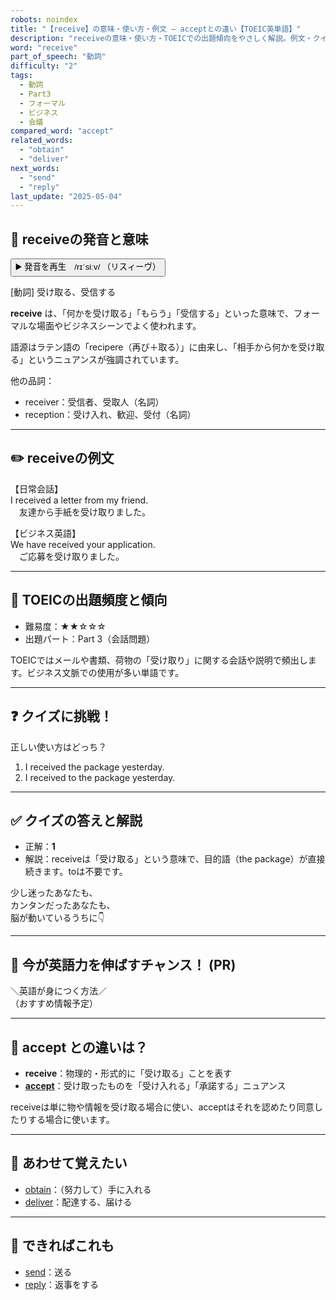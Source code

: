 ```yaml
---
robots: noindex
title: "【receive】の意味・使い方・例文 ― acceptとの違い【TOEIC英単語】"
description: "receiveの意味・使い方・TOEICでの出題傾向をやさしく解説。例文・クイズ付きでacceptとの違いもわかりやすく学べます。"
word: "receive"
part_of_speech: "動詞"
difficulty: "2"
tags:
  - 動詞
  - Part3
  - フォーマル
  - ビジネス
  - 会議
compared_word: "accept"
related_words:
  - "obtain"
  - "deliver"
next_words:
  - "send"
  - "reply"
last_update: "2025-05-04"
---
```


## 🔰 receiveの発音と意味

<button class="play-audio" onclick="playTTS('receive')">
  <span class="play-audio-main">
    ▶️ 発音を再生　/rɪˈsiːv/
  </span>
  <span class="play-audio-sub">
    （リスィーヴ）
  </span>
</button>

[動詞] 受け取る、受信する

**receive** は、「何かを受け取る」「もらう」「受信する」といった意味で、フォーマルな場面やビジネスシーンでよく使われます。

語源はラテン語の「recipere（再び＋取る）」に由来し、「相手から何かを受け取る」というニュアンスが強調されています。

他の品詞：  
- receiver：受信者、受取人（名詞）
- reception：受け入れ、歓迎、受付（名詞）

---

## ✏️ receiveの例文

【日常会話】  
I received a letter from my friend.  
　友達から手紙を受け取りました。

【ビジネス英語】  
We have received your application.  
　ご応募を受け取りました。

---

## 🎯 TOEICの出題頻度と傾向

- 難易度：★★☆☆☆
- 出題パート：Part 3（会話問題）

TOEICではメールや書類、荷物の「受け取り」に関する会話や説明で頻出します。ビジネス文脈での使用が多い単語です。

---

## ❓ クイズに挑戦！

正しい使い方はどっち？

1. I received the package yesterday.  
2. I received to the package yesterday.

---

## ✅ クイズの答えと解説

- 正解：**1**
- 解説：receiveは「受け取る」という意味で、目的語（the package）が直接続きます。toは不要です。

少し迷ったあなたも、  
カンタンだったあなたも、  
脳が動いているうちに👇️

---

## 🚀 今が英語力を伸ばすチャンス！ (PR)

<div class="info-center">
＼英語が身につく方法／<br>  
（おすすめ情報予定）
</div>

---

## 🤔  accept との違いは？

- **receive**：物理的・形式的に「受け取る」ことを表す
- **[accept](/word/accept)**：受け取ったものを「受け入れる」「承諾する」ニュアンス

receiveは単に物や情報を受け取る場合に使い、acceptはそれを認めたり同意したりする場合に使います。

---

## 🧩 あわせて覚えたい

- [obtain](/word/obtain)：（努力して）手に入れる
- [deliver](/word/deliver)：配達する、届ける

---

## 📖 できればこれも

- [send](/word/send)：送る
- [reply](/word/reply)：返事をする

<!-- cvid: aid42_bid00 -->

